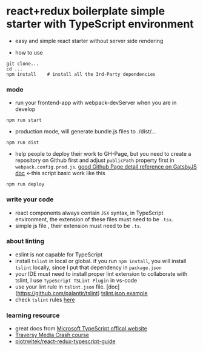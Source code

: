 # react+redux boilerplate simple starter with TypeScript environment

- easy and simple react starter without server side rendering

- how to use
```
git clone...  
cd ...  
npm install    # install all the 3rd-Party dependencies
```

### mode
- run your frontend-app with webpack-devServer when you are in develop
```
npm run start
```

-  production mode, will generate bundle.js files to ./dist/...
```
npm run dist
```

- help people to deploy their work to GH-Page, but you need to create a repository on Github first and  adjust `publicPath` property first in `webpack.config.prod.js`. [good Github Page detail reference on GatsbyJS doc](https://www.gatsbyjs.org/docs/how-gatsby-works-with-github-pages/) <-this script basic work like this 
```
npm run deploy 
```

### write your code
-  react components always contain `JSX` syntax, in TypeScript environment, the extension of these files must need to be `.tsx`.
- simple js file , their extension must need to be `.ts`.


### about linting
- eslint is not capable for TypeScript 
- install `tslint` in local or global. if you run `npm install`, you will install `tslint` locally, since I put that dependency in `package.json`
- your IDE must need to install proper lint extension to collaborate with tslint, I use `TypeScript TSLint Plugin` in vs-code
- use your lint rule in `tslint.json` file. [doc] (https://github.com/palantir/tslint)
[tslint.json example](https://palantir.github.io/tslint/usage/configuration/)
- check `tslint` rules [here](https://palantir.github.io/tslint/rules/)

### learning resource
- great docs from [Microsoft TypeScript offical website](https://www.typescriptlang.org/index.html)
- [Traversy Media  Crash course](https://www.youtube.com/watch?v=rAy_3SIqT-E)
- [piotrwitek/react-redux-typescript-guide](https://github.com/piotrwitek/react-redux-typescript-guide/blob/master/README.md)

